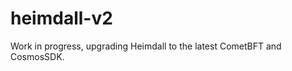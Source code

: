 # heimdall-v2

[//]: # (TODO HV2: https://polygon.atlassian.net/browse/POS-2757)

Work in progress, upgrading Heimdall to the latest CometBFT and CosmosSDK.
